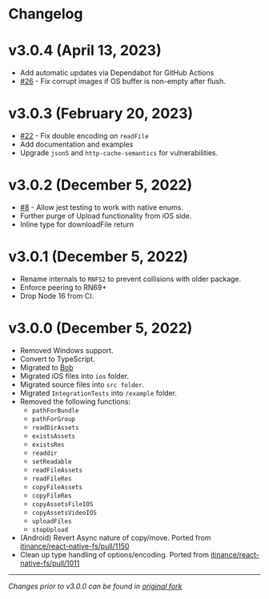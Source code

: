 # Changelog

# v3.0.4 (April 13, 2023)
 * Add automatic updates via Dependabot for GitHub Actions
 * [#26](https://github.com/sourcetoad/react-native-fs2/pull/26) - Fix corrupt images if OS buffer is non-empty after flush.

# v3.0.3 (February 20, 2023)
 * [#22](https://github.com/sourcetoad/react-native-fs2/issues/22) - Fix double encoding on `readFile`
 * Add documentation and examples
 * Upgrade `json5` and `http-cache-semantics` for vulnerabilities.

# v3.0.2 (December 5, 2022)
 * [#8](https://github.com/sourcetoad/react-native-fs2/issues/8) - Allow jest testing to work with native enums.
 * Further purge of Upload functionality from iOS side.
 * Inline type for downloadFile return

# v3.0.1 (December 5, 2022)
 * Rename internals to `RNFS2` to prevent collisions with older package.
 * Enforce peering to RN69+
 * Drop Node 16 from CI.

# v3.0.0 (December 5, 2022)

 * Removed Windows support.
 * Convert to TypeScript.
 * Migrated to [Bob](https://github.com/callstack/react-native-builder-bob)
 * Migrated iOS files into `ios` folder.
 * Migrated source files into `src folder`.
 * Migrated `IntegrationTests` into `/example` folder.
 * Removed the following functions:
   * `pathForBundle`
   * `pathForGroup`
   * `readDirAssets`
   * `existsAssets`
   * `existsRes`
   * `readdir`
   * `setReadable`
   * `readFileAssets`
   * `readFileRes`
   * `copyFileAssets`
   * `copyFileRes`
   * `copyAssetsFileIOS`
   * `copyAssetsVideoIOS`
   * `uploadFiles`
   * `stopUpload`
 * (Android) Revert Async nature of copy/move. Ported from [itinance/react-native-fs/pull/1150](https://github.com/itinance/react-native-fs/pull/1150)
 * Clean up type handling of options/encoding. Ported from [itinance/react-native-fs/pull/1011](https://github.com/itinance/react-native-fs/pull/1011)

---
_Changes prior to v3.0.0 can be found in [original fork](https://github.com/itinance/react-native-fs)_
